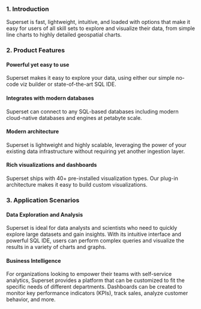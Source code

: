 ### 1. Introduction
Superset is fast, lightweight, intuitive, and loaded with options that make it easy for users of all skill sets to explore and visualize their data, from simple line charts to highly detailed geospatial charts.

### 2. Product Features

#### Powerful yet easy to use
Superset makes it easy to explore your data, using either our simple no-code viz builder or state-of-the-art SQL IDE.

#### Integrates with modern databases
Superset can connect to any SQL-based databases including modern cloud-native databases and engines at petabyte scale.

#### Modern architecture
Superset is lightweight and highly scalable, leveraging the power of your existing data infrastructure without requiring yet another ingestion layer.

#### Rich visualizations and dashboards
Superset ships with 40+ pre-installed visualization types. Our plug-in architecture makes it easy to build custom visualizations.

### 3. Application Scenarios

#### Data Exploration and Analysis
Superset is ideal for data analysts and scientists who need to quickly explore large datasets and gain insights. With its intuitive interface and powerful SQL IDE, users can perform complex queries and visualize the results in a variety of charts and graphs.

#### Business Intelligence
For organizations looking to empower their teams with self-service analytics, Superset provides a platform that can be customized to fit the specific needs of different departments. Dashboards can be created to monitor key performance indicators (KPIs), track sales, analyze customer behavior, and more.